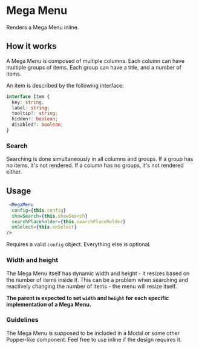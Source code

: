# Mega Menu

Renders a Mega Menu inline.

## How it works

A Mega Menu is composed of multiple columns. Each column can have multiple groups of items.
Each group can have a title, and a number of items.

An item is described by the following interface:

```typescript
interface Item {
  key: string;
  label: string;
  tooltip?: string;
  hidden?: boolean;
  disabled?: boolean;
}
```

### Search

Searching is done simultaneously in all columns and groups. If a group has no items, it's not rendered. If a column has
no groups, it's not rendered either.

## Usage

```jsx
 <MegaMenu
  config={this.config}
  showSearch={this.showSearch}
  searchPlaceholder={this.searchPlaceholder}
  onSelect={this.onSelect}
/>
```

Requires a valid `config` object. Everything else is optional.

### Width and height

The Mega Menu itself has dynamic width and height - it resizes based on the number of items inside it. This can be
a problem when searching and reactively changing the number of items - the menu will resize itself.

**The parent is expected to set `width` and `height` for each specific implementation of a Mega Menu.**

### Guidelines

The Mega Menu is supposed to be included in a Modal or some other Popper-like component. Feel free to use inline if
the design requires it.
